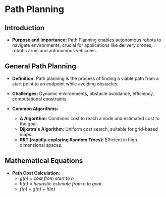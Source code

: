 # Path Planning
## Introduction 
- **Purpose and Importance:** Path Planning enables autonomous robots to navigate environments, crucial for applications like delivery drones, robotic arms and autonomous vehicules.
## General Path Planning 

- **Definition:** Path planning is the process of finding a viable path from a start point to an endpoint while avoiding obstacles.

- **Challenges:** Dynamic environments, obstacle avoidance, efficiency, computational constraints.

- **Common Algorithms:**
    - **A Algorithm:** Combines cost to reach a node and estimated cost to the goal.
    - **Dijkstra's Algorithm:** Uniform cost search, suitable for grid-based maps.
    - **RRT (rapidly-exploring Random Trees):** Efficient in high-dimensional spaces.

## Mathematical Equations
- **Path Cost Calculation:**  
    - *g(n) = cost from start to n*  
    - *h(n) = heuristic estimate from n to goal*
    - *f(n) = g(n) + h(n)*
